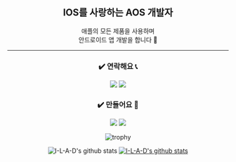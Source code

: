 <div align="center">


## IOS를 사랑하는 AOS 개발자
애플의 모든 제품을 사용하며<br>
안드로이드 앱 개발을 합니다 🥴 <br>

- - -


### ✔️ 연락해요 📞
<a href="https://open.kakao.com/o/sTgFButd"><img src="https://img.shields.io/badge/kakao-FFCD00?style=for-the-badge&logo=kakao&logoColor=black"/></a>
<a href="mailto:ye_s_jin@naver.com"><img src="https://img.shields.io/badge/gmail-EA4335?style=for-the-badge&logo=gmail&logoColor=white"/></a>

### ✔️ 만들어요 🔖
<a href="https://devziner.tistory.com"><img src="https://img.shields.io/badge/blog-ABFFC1?style=for-the-badge&logo=kakao&logoColor=white"/></a>
<a href="https://www.youtube.com/channel/UC-Afy8KGoupvJ_Bod3Sr51g"><img src="https://img.shields.io/badge/youtube-FF0000?style=for-the-badge&logo=youtube&logoColor=white"/></a><br>

<!-- <a href="https://devziner.tistory.com"><img src="https://img.shields.io/badge/blog-444444? style=flat-square&logo=kakao&logoColor=white"/></a>
<a href="https://devziner.tistory.com"><img src="https://img.shields.io/badge/kotlin-white?style=for-the-badge&logo=kotlin"/></a> -->
<!-- https://img.shields.io/badge/kotlin-white?style=for-the-badge&logo=kotlin -->

![trophy](https://github-profile-trophy.vercel.app/?username=I-L-A-D)

![I-L-A-D's github stats](https://github-readme-stats.vercel.app/api?username=I-L-A-D&show_icons=true)
[![I-L-A-D's github stats](https://github-readme-stats.vercel.app/api/top-langs/?username=I-L-A-D&show_icons=true&hide_border=true&title_color=004386&icon_color=004386&layout=compact)](https://github.com/I-L-A-D)

<!-- <a href="[1. 연결하고싶은 사이트 url]" target="_blank"><img src="https://img.shields.io/badge/[2. 등록하려는 이름]-[3. #을 뺀 나머지 색깔코드]?style=flat-square&logo=[4. 로고명(아이콘명)]&logoColor=white"/></a>
 -->
<!--
**I-L-A-D/I-L-A-D** is a ✨ _special_ ✨ repository because its `README.md` (this file) appears on your GitHub profile.

Here are some ideas to get you started:

- 🔭 I’m currently working on ...
- 🌱 I’m currently learning ...
- 👯 I’m looking to collaborate on ...
- 🤔 I’m looking for help with ...
- 💬 Ask me about ...
- 📫 How to reach me: ...
- 😄 Pronouns: ...
- ⚡ Fun fact: ...
-->


</div>